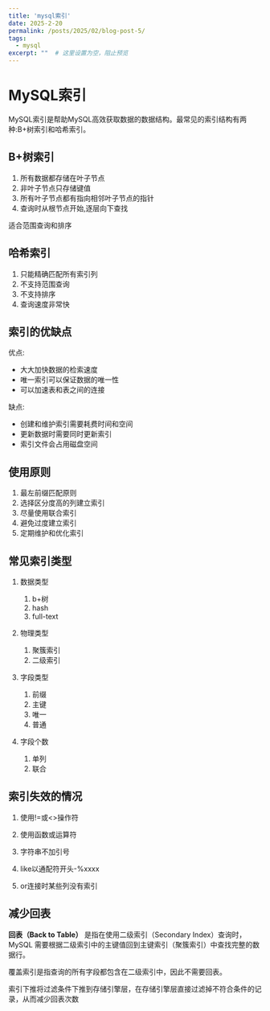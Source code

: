 ```yaml
---
title: 'mysql索引'
date: 2025-2-20
permalink: /posts/2025/02/blog-post-5/
tags:
  - mysql
excerpt: ""  # 这里设置为空，阻止预览
---
```

# MySQL索引

MySQL索引是帮助MySQL高效获取数据的数据结构。最常见的索引结构有两种:B+树索引和哈希索引。

## B+树索引

1. 所有数据都存储在叶子节点
2. 非叶子节点只存储键值
3. 所有叶子节点都有指向相邻叶子节点的指针
4. 查询时从根节点开始,逐层向下查找

适合范围查询和排序

## 哈希索引

1. 只能精确匹配所有索引列
2. 不支持范围查询
3. 不支持排序
4. 查询速度非常快

## 索引的优缺点

优点:
- 大大加快数据的检索速度
- 唯一索引可以保证数据的唯一性
- 可以加速表和表之间的连接

缺点:
- 创建和维护索引需要耗费时间和空间
- 更新数据时需要同时更新索引
- 索引文件会占用磁盘空间

## 使用原则

1. 最左前缀匹配原则
2. 选择区分度高的列建立索引
3. 尽量使用联合索引
4. 避免过度建立索引
5. 定期维护和优化索引

## 常见索引类型

1. 数据类型
   1. b+树
   2. hash
   3. full-text

2. 物理类型
   1. 聚簇索引
   2. 二级索引

3. 字段类型
   1. 前缀
   2. 主键
   3. 唯一
   4. 普通

4. 字段个数
   1. 单列
   2. 联合


## 索引失效的情况

1. 使用!=或<>操作符

2. 使用函数或运算符

3. 字符串不加引号 

4. like以通配符开头-%xxxx

5. or连接时某些列没有索引

   

## 减少回表

**回表（Back to Table）** 是指在使用二级索引（Secondary Index）查询时，MySQL 需要根据二级索引中的主键值回到主键索引（聚簇索引）中查找完整的数据行。

覆盖索引是指查询的所有字段都包含在二级索引中，因此不需要回表。

索引下推将过滤条件下推到存储引擎层，在存储引擎层直接过滤掉不符合条件的记录，从而减少回表次数

